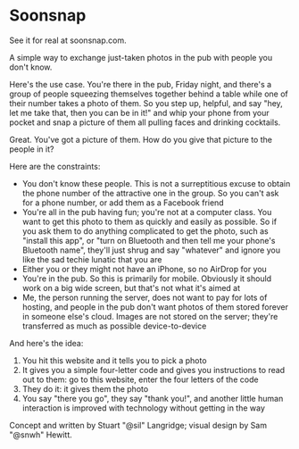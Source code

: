 Soonsnap
========

See it for real at soonsnap.com. 

A simple way to exchange just-taken photos in the pub with people you don't know.

Here's the use case. You're there in the pub, Friday night, and there's a group of people squeezing themselves together behind a table while one of their number takes a photo of them. So you step up, helpful, and say "hey, let me take that, then you can be in it!" and whip your phone from your pocket and snap a picture of them all pulling faces and drinking cocktails.

Great. You've got a picture of them. How do you give that picture to the people in it?

Here are the constraints:

 * You don't know these people. This is not a surreptitious excuse to obtain the phone number of the attractive one in the group. So you can't ask for a phone number, or add them as a Facebook friend
 * You're all in the pub having fun; you're not at a computer class. You want to get this photo to them as quickly and easily as possible. So if you ask them to do anything complicated to get the photo, such as "install this app", or "turn on Bluetooth and then tell me your phone's Bluetooth name", they'll just shrug and say "whatever" and ignore you like the sad techie lunatic that you are
 * Either you or they might not have an iPhone, so no AirDrop for you
 * You're in the pub. So this is primarily for mobile. Obviously it should work on a big wide screen, but that's not what it's aimed at
 * Me, the person running the server, does not want to pay for lots of hosting, and people in the pub don't want photos of them stored forever in someone else's cloud. Images are not stored on the server; they're transferred as much as possible device-to-device

And here's the idea:

 1. You hit this website and it tells you to pick a photo
 2. It gives you a simple four-letter code and gives you instructions to read out to them: go to this website, enter the four letters of the code
 3. They do it: it gives them the photo
 4. You say "there you go", they say "thank you!", and another little human interaction is improved with technology without getting in the way

Concept and written by Stuart "@sil" Langridge; visual design by Sam "@snwh" Hewitt.

